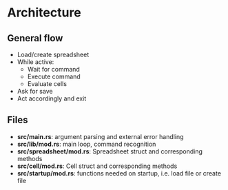 # Architecture
## General flow
- Load/create spreadsheet
- While active:
	- Wait for command
	- Execute command
	- Evaluate cells
- Ask for save
- Act accordingly and exit
	

## Files
- **src/main.rs**: argument parsing and external error handling
- **src/lib/mod.rs**: main loop, command recognition
- **src/spreadsheet/mod.rs**: Spreadsheet struct and corresponding methods
- **src/cell/mod.rs**: Cell struct and corresponding methods
- **src/startup/mod.rs**: functions needed on startup, i.e. load file or create file
